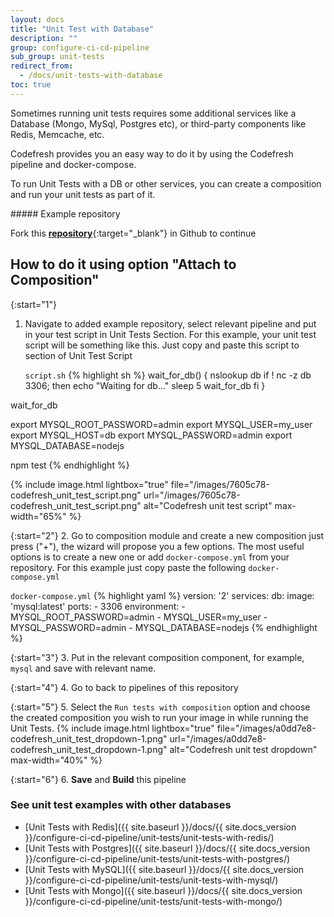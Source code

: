 ```yaml
---
layout: docs
title: "Unit Test with Database"
description: ""
group: configure-ci-cd-pipeline
sub_group: unit-tests
redirect_from:
  - /docs/unit-tests-with-database
toc: true
---
```

Sometimes running unit tests requires some additional services like a Database (Mongo, MySql, Postgres etc), or third-party components like Redis, Memcache, etc.

Codefresh provides you an easy way to do it by using the Codefresh pipeline and docker-compose.

To run Unit Tests with a DB or other services, you can create a composition and run your unit tests as part of it.
 
<div class="bd-callout bd-callout-info" markdown="1">
##### Example repository

Fork this [__repository__](https://github.com/codefreshdemo/cf-example-unit-tests-with-composition){:target="_blank"} in Github to continue
</div>

## How to do it using option \"Attach to Composition\"

{:start="1"}
1. Navigate to added example repository, select relevant pipeline and put in your test script in Unit Tests Section. For this example, your unit test script will be something like this. Just copy and paste this script to section of Unit Test Script

    `script.sh`
  {% highlight sh %}
  wait_for_db() {
    nslookup db
    if ! nc -z db 3306; then
      echo "Waiting for db..."
      sleep 5
      wait_for_db
    fi
  }
  
  wait_for_db
  
  export MYSQL_ROOT_PASSWORD=admin
  export MYSQL_USER=my_user
  export MYSQL_HOST=db
  export MYSQL_PASSWORD=admin
  export MYSQL_DATABASE=nodejs
  
  npm test
  {% endhighlight %} 

  {% include image.html lightbox="true" file="/images/7605c78-codefresh_unit_test_script.png" url="/images/7605c78-codefresh_unit_test_script.png" alt="Codefresh unit test script" max-width="65%" %}

{:start="2"}
2. Go to composition module and create a new composition just press ("+"), the wizard will propose you a few options. The most useful options is to create a new one or add `docker-compose.yml` from your repository. For this example just copy paste the following `docker-compose.yml`

  `docker-compose.yml`
{% highlight yaml %}
version: '2'
services:
  db:
    image: 'mysql:latest'
    ports:
      - 3306
    environment:
      - MYSQL_ROOT_PASSWORD=admin
      - MYSQL_USER=my_user
      - MYSQL_PASSWORD=admin
      - MYSQL_DATABASE=nodejs
{% endhighlight %}

{:start="3"}
3. Put in the relevant composition component, for example, `mysql` and save with relevant name.

{:start="4"}
4. Go to back to pipelines of this repository

{:start="5"}
5. Select the `Run tests with composition` option and choose the created composition you wish to run your image in while running the Unit Tests.
{% include image.html lightbox="true" file="/images/a0dd7e8-codefresh_unit_test_dropdown-1.png" url="/images/a0dd7e8-codefresh_unit_test_dropdown-1.png" alt="Codefresh unit test dropdown" max-width="40%" %}

{:start="6"}
6. __Save__ and __Build__ this pipeline

### See unit test examples with other databases
- [Unit Tests with Redis]({{ site.baseurl }}/docs/{{ site.docs_version }}/configure-ci-cd-pipeline/unit-tests/unit-tests-with-redis/) 
- [Unit Tests with Postgres]({{ site.baseurl }}/docs/{{ site.docs_version }}/configure-ci-cd-pipeline/unit-tests/unit-tests-with-postgres/)
- [Unit Tests with MySQL]({{ site.baseurl }}/docs/{{ site.docs_version }}/configure-ci-cd-pipeline/unit-tests/unit-tests-with-mysql/)
- [Unit Tests with Mongo]({{ site.baseurl }}/docs/{{ site.docs_version }}/configure-ci-cd-pipeline/unit-tests/unit-tests-with-mongo/)
